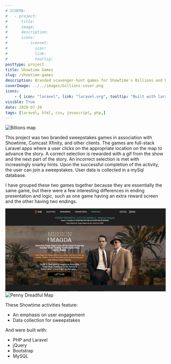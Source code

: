 ```yaml
---
# SCHEMA:
#   - project:
#      title:
#      image:
#      description:
#      icons:
#        - iconset:
#            icon:
#            link:
#            tooltip:
posttype: project
title: Showtime Games
slug: /showtime-games
description: Branded scavenger-hunt games for Showtime's Billions and Penny Dreadful
coverImage: ../../images/billions-cover.png
icons:
    - { icon: "laravel", link: "laravel.org", tooltip: "Built with laravel" }
visible: True
date: 2020-07-20
tags: [laravel, html, css, javascript, php,]
---
```


![Billions map](billions-map.png)


This project was two branded sweepstakes games in association with Showtime, Comcast Xfinity, and other clients. The games are full-stack Laravel apps where a user clicks on the appropriate location on the map to advance the story. A correct selection is rewarded with a gif from the show and the next part of the story. An incorrect selection is met with increasingly snarky hints. Upon the successful completion of the activity, the user can join a sweepstakes. User data is collected in a mySql database.


I have grouped these two games together because they are essentially the same game, but there were a few interesting differences in ending presentation and logic, such as one game having an extra reward screen and the other having two endings.

![Penny Dreadful Cover](../../images/penny-cover.png) ![Penny Dreadful Map](../../images/penny-map.png)


These Showtime activities feature:

- An emphasis on user engagement
- Data collection for sweepstakes


And were built with: 
- PHP and Laravel
- jQuery
- Bootstrap
- MySQL

     
